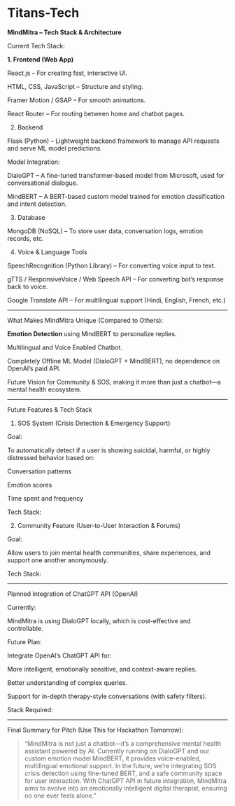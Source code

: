 # Titans-Tech
<b>MindMitra – Tech Stack & Architecture</b>

Current Tech Stack:

<b>1. Frontend (Web App)</b>

React.js – For creating fast, interactive UI.

HTML, CSS, JavaScript – Structure and styling.

Framer Motion / GSAP – For smooth animations.

React Router – For routing between home and chatbot pages.


2. Backend

Flask (Python) – Lightweight backend framework to manage API requests and serve ML model predictions.

Model Integration:

DialoGPT – A fine-tuned transformer-based model from Microsoft, used for conversational dialogue.

MindBERT – A BERT-based custom model trained for emotion classification and intent detection.



3. Database

MongoDB (NoSQL) – To store user data, conversation logs, emotion records, etc.


4. Voice & Language Tools

SpeechRecognition (Python Library) – For converting voice input to text.

gTTS / ResponsiveVoice / Web Speech API – For converting bot’s response back to voice.

Google Translate API – For multilingual support (Hindi, English, French, etc.)



---

What Makes MindMitra Unique (Compared to Others):

<b>Emotion Detection</b> using MindBERT to personalize replies.

Multilingual and Voice Enabled Chatbot.

Completely Offline ML Model (DialoGPT + MindBERT), no dependence on OpenAI’s paid API.

Future Vision for Community & SOS, making it more than just a chatbot—a mental health ecosystem.



---

Future Features & Tech Stack

1. SOS System (Crisis Detection & Emergency Support)

Goal:

To automatically detect if a user is showing suicidal, harmful, or highly distressed behavior based on:

Conversation patterns

Emotion scores

Time spent and frequency


Tech Stack:

2. Community Feature (User-to-User Interaction & Forums)

Goal:

Allow users to join mental health communities, share experiences, and support one another anonymously.

Tech Stack:


---

Planned Integration of ChatGPT API (OpenAI)

Currently:

MindMitra is using DialoGPT locally, which is cost-effective and controllable.


Future Plan:

Integrate OpenAI’s ChatGPT API for:

More intelligent, emotionally sensitive, and context-aware replies.

Better understanding of complex queries.

Support for in-depth therapy-style conversations (with safety filters).



Stack Required:


---

Final Summary for Pitch (Use This for Hackathon Tomorrow):

> “MindMitra is not just a chatbot—it’s a comprehensive mental health assistant powered by AI. Currently running on DialoGPT and our custom emotion model MindBERT, it provides voice-enabled, multilingual emotional support. In the future, we’re integrating SOS crisis detection using fine-tuned BERT, and a safe community space for user interaction. With ChatGPT API in future integration, MindMitra aims to evolve into an emotionally intelligent digital therapist, ensuring no one ever feels alone.”
